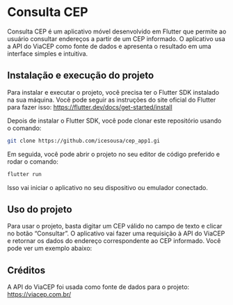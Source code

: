 # Consulta CEP

Consulta CEP é um aplicativo móvel desenvolvido em Flutter que permite ao usuário consultar endereços a partir de um CEP informado. O aplicativo usa a API do ViaCEP como fonte de dados e apresenta o resultado em uma interface simples e intuitiva.


## Instalação e execução do projeto

Para instalar e executar o projeto, você precisa ter o Flutter SDK instalado na sua máquina. Você pode seguir as instruções do site oficial do Flutter para fazer isso: https://flutter.dev/docs/get-started/install

Depois de instalar o Flutter SDK, você pode clonar este repositório usando o comando:

```bash
git clone https://github.com/icesousa/cep_app1.gi
```
Em seguida, você pode abrir o projeto no seu editor de código preferido e rodar o comando:
```bash
flutter run
```
Isso vai iniciar o aplicativo no seu dispositivo ou emulador conectado.

## Uso do projeto
Para usar o projeto, basta digitar um CEP válido no campo de texto e clicar no botão “Consultar”. O aplicativo vai fazer uma requisição à API do ViaCEP e retornar os dados do endereço correspondente ao CEP informado. Você pode ver um exemplo abaixo:

## Créditos
A API do ViaCEP foi usada como fonte de dados para o projeto: https://viacep.com.br/


